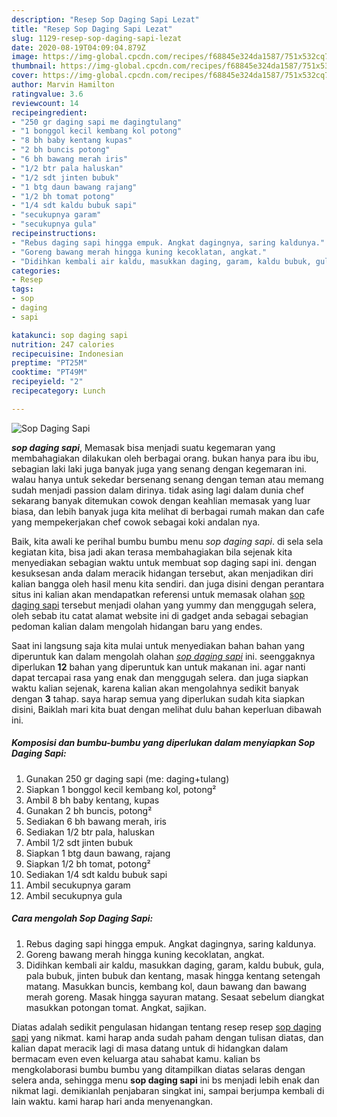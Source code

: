 ```yaml
---
description: "Resep Sop Daging Sapi Lezat"
title: "Resep Sop Daging Sapi Lezat"
slug: 1129-resep-sop-daging-sapi-lezat
date: 2020-08-19T04:09:04.879Z
image: https://img-global.cpcdn.com/recipes/f68845e324da1587/751x532cq70/sop-daging-sapi-foto-resep-utama.jpg
thumbnail: https://img-global.cpcdn.com/recipes/f68845e324da1587/751x532cq70/sop-daging-sapi-foto-resep-utama.jpg
cover: https://img-global.cpcdn.com/recipes/f68845e324da1587/751x532cq70/sop-daging-sapi-foto-resep-utama.jpg
author: Marvin Hamilton
ratingvalue: 3.6
reviewcount: 14
recipeingredient:
- "250 gr daging sapi me dagingtulang"
- "1 bonggol kecil kembang kol potong"
- "8 bh baby kentang kupas"
- "2 bh buncis potong"
- "6 bh bawang merah iris"
- "1/2 btr pala haluskan"
- "1/2 sdt jinten bubuk"
- "1 btg daun bawang rajang"
- "1/2 bh tomat potong"
- "1/4 sdt kaldu bubuk sapi"
- "secukupnya garam"
- "secukupnya gula"
recipeinstructions:
- "Rebus daging sapi hingga empuk. Angkat dagingnya, saring kaldunya."
- "Goreng bawang merah hingga kuning kecoklatan, angkat."
- "Didihkan kembali air kaldu, masukkan daging, garam, kaldu bubuk, gula, pala bubuk, jinten bubuk dan kentang, masak hingga kentang setengah matang. Masukkan buncis, kembang kol, daun bawang dan bawang merah goreng. Masak hingga sayuran matang. Sesaat sebelum diangkat masukkan potongan tomat. Angkat, sajikan."
categories:
- Resep
tags:
- sop
- daging
- sapi

katakunci: sop daging sapi 
nutrition: 247 calories
recipecuisine: Indonesian
preptime: "PT25M"
cooktime: "PT49M"
recipeyield: "2"
recipecategory: Lunch

---
```



![Sop Daging Sapi](https://img-global.cpcdn.com/recipes/f68845e324da1587/751x532cq70/sop-daging-sapi-foto-resep-utama.jpg)

<b><i>sop daging sapi</i></b>, Memasak bisa menjadi suatu kegemaran yang membahagiakan dilakukan oleh berbagai orang. bukan hanya para ibu ibu, sebagian laki laki juga banyak juga yang senang dengan kegemaran ini. walau hanya untuk sekedar bersenang senang dengan teman atau memang sudah menjadi passion dalam dirinya. tidak asing lagi dalam dunia chef sekarang banyak ditemukan cowok dengan keahlian memasak yang luar biasa, dan lebih banyak juga kita melihat di berbagai rumah makan dan cafe yang mempekerjakan chef cowok sebagai koki andalan nya.



Baik, kita awali ke perihal bumbu bumbu menu <i>sop daging sapi</i>. di sela sela kegiatan kita, bisa jadi akan terasa membahagiakan bila sejenak kita menyediakan sebagian waktu untuk membuat sop daging sapi ini. dengan kesuksesan anda dalam meracik hidangan tersebut, akan menjadikan diri kalian bangga oleh hasil menu kita sendiri. dan juga disini dengan perantara situs ini kalian akan mendapatkan referensi untuk memasak olahan <u>sop daging sapi</u> tersebut menjadi olahan yang yummy dan menggugah selera, oleh sebab itu catat alamat website ini di gadget anda sebagai sebagian pedoman kalian dalam mengolah hidangan baru yang endes.


Saat ini langsung saja kita mulai untuk menyediakan bahan bahan yang diperuntuk kan dalam mengolah olahan <u><i>sop daging sapi</i></u> ini. seenggaknya diperlukan <b>12</b> bahan yang diperuntuk kan untuk makanan ini. agar nanti dapat tercapai rasa yang enak dan menggugah selera. dan juga siapkan waktu kalian sejenak, karena kalian akan mengolahnya sedikit banyak dengan <b>3</b> tahap. saya harap semua yang diperlukan sudah kita siapkan disini, Baiklah mari kita buat dengan melihat dulu bahan keperluan dibawah ini.

<!--inarticleads1-->

##### Komposisi dan bumbu-bumbu yang diperlukan dalam menyiapkan Sop Daging Sapi:

1. Gunakan 250 gr daging sapi (me: daging+tulang)
1. Siapkan 1 bonggol kecil kembang kol, potong²
1. Ambil 8 bh baby kentang, kupas
1. Gunakan 2 bh buncis, potong²
1. Sediakan 6 bh bawang merah, iris
1. Sediakan 1/2 btr pala, haluskan
1. Ambil 1/2 sdt jinten bubuk
1. Siapkan 1 btg daun bawang, rajang
1. Siapkan 1/2 bh tomat, potong²
1. Sediakan 1/4 sdt kaldu bubuk sapi
1. Ambil secukupnya garam
1. Ambil secukupnya gula




<!--inarticleads2-->

##### Cara mengolah Sop Daging Sapi:

1. Rebus daging sapi hingga empuk. Angkat dagingnya, saring kaldunya.
1. Goreng bawang merah hingga kuning kecoklatan, angkat.
1. Didihkan kembali air kaldu, masukkan daging, garam, kaldu bubuk, gula, pala bubuk, jinten bubuk dan kentang, masak hingga kentang setengah matang. Masukkan buncis, kembang kol, daun bawang dan bawang merah goreng. Masak hingga sayuran matang. Sesaat sebelum diangkat masukkan potongan tomat. Angkat, sajikan.




Diatas adalah sedikit pengulasan hidangan tentang resep resep <u>sop daging sapi</u> yang nikmat. kami harap anda sudah paham dengan tulisan diatas, dan kalian dapat meracik lagi di masa datang untuk di hidangkan dalam bermacam even even keluarga atau sahabat kamu. kalian bs mengkolaborasi bumbu bumbu yang ditampilkan diatas selaras dengan selera anda, sehingga menu <b>sop daging sapi</b> ini bs menjadi lebih enak dan nikmat lagi. demikianlah penjabaran singkat ini, sampai berjumpa kembali di lain waktu. kami harap hari anda menyenangkan.
